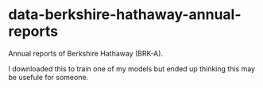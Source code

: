 # data-berkshire-hathaway-annual-reports
Annual reports of Berkshire Hathaway (BRK-A). 

I downloaded this to train one of my models but ended up thinking this may be usefule for someone. 
